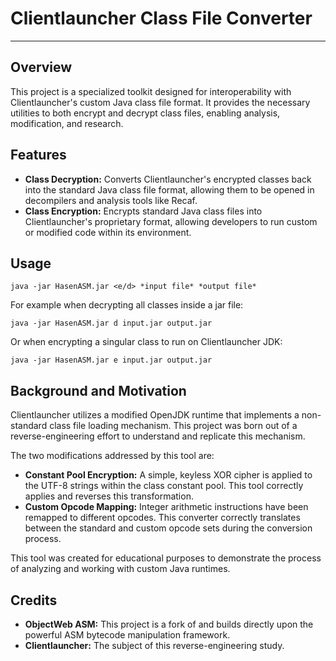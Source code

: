 # Clientlauncher Class File Converter

---

## Overview

This project is a specialized toolkit designed for interoperability with Clientlauncher's custom Java class file format. It provides the necessary utilities to both encrypt and decrypt class files, enabling analysis, modification, and research.

## Features

* **Class Decryption:** Converts Clientlauncher's encrypted classes back into the standard Java class file format, allowing them to be opened in decompilers and analysis tools like Recaf.
* **Class Encryption:** Encrypts standard Java class files into Clientlauncher's proprietary format, allowing developers to run custom or modified code within its environment.

## Usage

`java -jar HasenASM.jar <e/d> *input file* *output file*`

For example when decrypting all classes inside a jar file: 

`java -jar HasenASM.jar d input.jar output.jar`

Or when encrypting a singular class to run on Clientlauncher JDK:

`java -jar HasenASM.jar e input.jar output.jar`

## Background and Motivation

Clientlauncher utilizes a modified OpenJDK runtime that implements a non-standard class file loading mechanism. This project was born out of a reverse-engineering effort to understand and replicate this mechanism.

The two modifications addressed by this tool are:

* **Constant Pool Encryption:** A simple, keyless XOR cipher is applied to the UTF-8 strings within the class constant pool. This tool correctly applies and reverses this transformation.
* **Custom Opcode Mapping:** Integer arithmetic instructions have been remapped to different opcodes. This converter correctly translates between the standard and custom opcode sets during the conversion process.

This tool was created for educational purposes to demonstrate the process of analyzing and working with custom Java runtimes.

## Credits

* **ObjectWeb ASM:** This project is a fork of and builds directly upon the powerful ASM bytecode manipulation framework.
* **Clientlauncher:** The subject of this reverse-engineering study.
